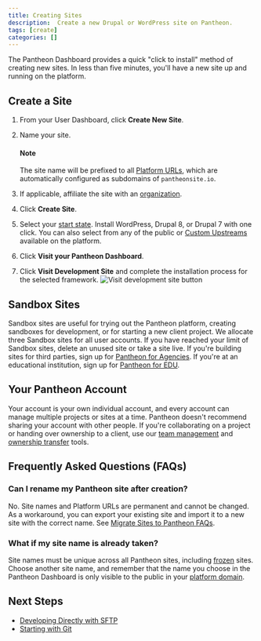 ```yaml
---
title: Creating Sites
description:  Create a new Drupal or WordPress site on Pantheon.
tags: [create]
categories: []
---
```

The Pantheon Dashboard provides a quick "click to install" method of creating new sites. In less than five minutes, you'll have a new site up and running on the platform.

## Create a Site

1.  From your User Dashboard, click **Create New Site**.
2.  Name your site.

    <div class="alert alert-info">
    <h4 class="info">Note</h4>
    <p>The site name will be prefixed to all <a href="/docs/domains/#platform-domains">Platform URLs</a>, which are automatically configured as subdomains of <code>pantheonsite.io</code>.
    </p></div>
3.  If applicable, affiliate the site with an [organization](/docs/organization-dashboard/#new-sites).
4.  Click **Create Site**.
5.  Select your [start state](/docs/start-state). Install WordPress, Drupal 8, or Drupal 7 with one click. You can also select from any of the public or [Custom Upstreams](/docs/custom-upstream) available on the platform.
6.  Click **Visit your Pantheon Dashboard**.
7.  Click **Visit Development Site** and complete the installation process for the selected framework.
 ![Visit development site button](/source/docs/assets/images/dashboard/visit-development-site.png)

## Sandbox Sites

Sandbox sites are useful for trying out the Pantheon platform, creating sandboxes for development, or for starting a new client project. We allocate three Sandbox sites for all user accounts. If you have reached your limit of Sandbox sites, delete an unused site or take a site live. If you're building sites for third parties, sign up for [Pantheon for Agencies](https://pantheon.io/agencies/pantheon-for-agencies). If you're at an educational institution, sign up for [Pantheon for EDU](https://pantheon.io/pantheon-top-edu).

## Your Pantheon Account
Your account is your own individual account, and every account can manage multiple projects or sites at a time. Pantheon doesn't recommend sharing your account with other people. If you're collaborating on a project or handing over ownership to a client, use our [team management](/docs/team-management) and [ownership transfer](/docs/site-owner-faq/#billing-tasks) tools.

## Frequently Asked Questions (FAQs)

### Can I rename my Pantheon site after creation?
No. Site names and Platform URLs are permanent and cannot be changed. As a workaround, you can export your existing site and import it to a new site with the correct name. See <a href="/docs/migrate/#how-do-i-clone-an-existing-pantheon-site" data-proofer-ignore>Migrate Sites to Pantheon FAQs</a>.

### What if my site name is already taken?

Site names must be unique across all Pantheon sites, including [frozen](/docs/platform-considerations/#inactive-site-freezing) sites. Choose another site name, and remember that the name you choose in the Pantheon Dashboard is only visible to the public in your [platform domain](/docs/domains/#platform-domains).

## Next Steps
 - [Developing Directly with SFTP](/docs/sftp/)
 - [Starting with Git](/docs/git/)
